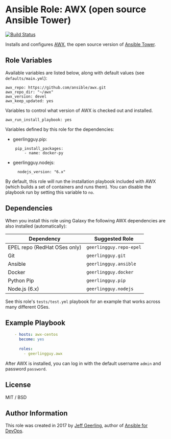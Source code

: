 # Ansible Role: AWX (open source Ansible Tower)

[![Build Status](https://travis-ci.org/geerlingguy/ansible-role-awx.svg?branch=master)](https://travis-ci.org/geerlingguy/ansible-role-awx)

Installs and configures [AWX](https://github.com/ansible/awx), the open source version of [Ansible Tower](https://www.ansible.com/tower).

## Role Variables

Available variables are listed below, along with default values (see `defaults/main.yml`):

    awx_repo: https://github.com/ansible/awx.git
    awx_repo_dir: "~/awx"
    awx_version: devel
    awx_keep_updated: yes

Variables to control what version of AWX is checked out and installed.

    awx_run_install_playbook: yes

Variables defined by this role for the dependencies:
    
 - geerlingguy.pip:

        pip_install_packages:
            - name: docker-py

- geerlingguy.nodejs:
    
        nodejs_version: "6.x"

By default, this role will run the installation playbook included with AWX (which builds a set of containers and runs them). You can disable the playbook run by setting this variable to `no`.

## Dependencies

When you install this role using Galaxy the following AWX dependencies are also installed (automatically):

| Dependency                    | Suggested Role           |
| ----------------------------- | ------------------------ |
| EPEL repo (RedHat OSes only)  | `geerlingguy.repo-epel`  |
| Git                           | `geerlingguy.git`        |
| Ansible                       | `geerlingguy.ansible`    |
| Docker                        | `geerlingguy.docker`     |
| Python Pip                    | `geerlingguy.pip`        |
| Node.js (6.x)                 | `geerlingguy.nodejs`     |

See this role's `tests/test.yml` playbook for an example that works across many different OSes.

## Example Playbook

```YAML
    - hosts: awx-centos
      become: yes
        
      roles:
        - geerlingguy.awx
```

After AWX is installed, you can log in with the default username `admin` and password `password`.

## License

MIT / BSD

## Author Information

This role was created in 2017 by [Jeff Geerling](https://www.jeffgeerling.com/), author of [Ansible for DevOps](https://www.ansiblefordevops.com/).
